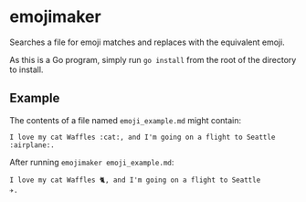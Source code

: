 # emojimaker

Searches a file for emoji matches and replaces with the equivalent emoji.

As this is a Go program, simply run `go install` from the root of the
directory to install.

## Example

The contents of a file named `emoji_example.md` might contain:

```
I love my cat Waffles :cat:, and I'm going on a flight to Seattle
:airplane:.
```

After running `emojimaker emoji_example.md`:

```
I love my cat Waffles 🐈, and I'm going on a flight to Seattle
✈️.
```

